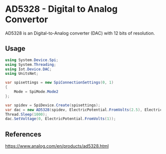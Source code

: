 
# AD5328 - Digital to Analog Convertor

AD5328 is an Digital-to-Analog converter (DAC) with 12 bits of resolution.

## Usage
```csharp
using System.Device.Spi;using System.Threading;using Iot.Device.DAC;using UnitsNet;var spisettings = new SpiConnectionSettings(0, 1){    Mode = SpiMode.Mode2};var spidev = SpiDevice.Create(spisettings);var dac = new AD5328(spidev, ElectricPotential.FromVolts(2.5), ElectricPotential.FromVolts(2.5));Thread.Sleep(1000);dac.SetVoltage(0, ElectricPotential.FromVolts(1));
```

## References
https://www.analog.com/en/products/ad5328.html
